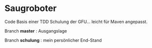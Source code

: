 # Saugroboter

Code Basis einer TDD Schulung der GFU... leicht für Maven angepasst.

Branch **master** : Ausgangslage

Branch **schulung** : mein persönlicher End-Stand
